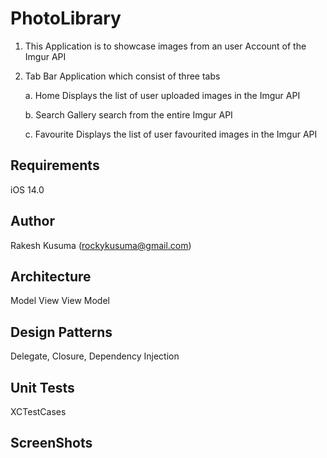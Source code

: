 # PhotoLibrary
1. This Application is to showcase images from an user Account of the Imgur API
2. Tab Bar Application which consist of three tabs

    a. Home
        Displays the list of user uploaded images in the Imgur API
        
    b. Search
        Gallery search from the entire Imgur API
        
    c. Favourite
        Displays the list of user favourited images in the Imgur API

## Requirements
iOS 14.0

## Author

Rakesh Kusuma (rockykusuma@gmail.com)

## Architecture
Model View View Model

## Design Patterns
Delegate, Closure, Dependency Injection

## Unit Tests
XCTestCases

## ScreenShots
